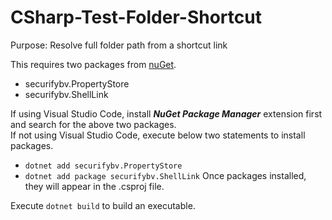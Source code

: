 # CSharp-Test-Folder-Shortcut
Purpose: Resolve full folder path from a shortcut link

This requires two packages from [nuGet](https://www.nuget.org/).
- securifybv.PropertyStore
- securifybv.ShellLink

If using Visual Studio Code, install <em><strong>NuGet Package Manager</strong></em> extension first and search for the above two packages. <br/>
If not using Visual Studio Code, execute below two statements to install packages.
- <code>dotnet add securifybv.PropertyStore</code>
- <code>dotnet add package securifybv.ShellLink</code>
Once packages installed, they will appear in the .csproj file.

Execute <code>dotnet build</code> to build an executable.
